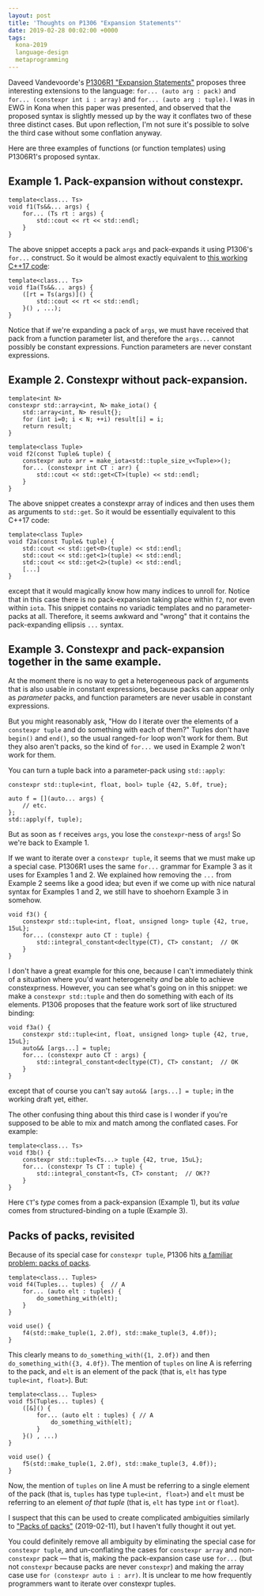 ```yaml
---
layout: post
title: 'Thoughts on P1306 "Expansion Statements"'
date: 2019-02-28 00:02:00 +0000
tags:
  kona-2019
  language-design
  metaprogramming
---
```


Daveed Vandevoorde's [P1306R1 "Expansion Statements"](http://www.open-std.org/jtc1/sc22/wg21/docs/papers/2019/p1306r1.pdf)
proposes three interesting extensions to the language: `for... (auto arg : pack)` and `for... (constexpr int i : array)`
and `for... (auto arg : tuple)`.
I was in EWG in Kona when this paper was presented, and observed that the proposed syntax is slightly messed up
by the way it conflates two of these three distinct cases. But upon reflection, I'm not sure it's possible to solve the third
case without some conflation anyway.

Here are three examples of functions (or function templates) using P1306R1's proposed syntax.


## Example 1. Pack-expansion without constexpr.

    template<class... Ts>
    void f1(Ts&&... args) {
        for... (Ts rt : args) {
            std::cout << rt << std::endl;
        }
    }

The above snippet accepts a pack `args` and pack-expands it using P1306's `for...` construct. So it would
be almost exactly equivalent to [this working C++17 code](https://godbolt.org/z/n8lV0N):

    template<class... Ts>
    void f1a(Ts&&... args) {
        ([rt = Ts(args)]() {
            std::cout << rt << std::endl;
        }() , ...);
    }

Notice that if we're expanding a pack of `args`, we must have received that pack from a function parameter list, and
therefore the `args...` cannot possibly be constant expressions. Function parameters are never constant expressions.


## Example 2. Constexpr without pack-expansion.

    template<int N>
    constexpr std::array<int, N> make_iota() {
        std::array<int, N> result{};
        for (int i=0; i < N; ++i) result[i] = i;
        return result;
    }

    template<class Tuple>
    void f2(const Tuple& tuple) {
        constexpr auto arr = make_iota<std::tuple_size_v<Tuple>>();
        for... (constexpr int CT : arr) {
            std::cout << std::get<CT>(tuple) << std::endl;
        }
    }

The above snippet creates a constexpr array of indices and then uses them as arguments to `std::get`. So it would be essentially
equivalent to this C++17 code:

    template<class Tuple>
    void f2a(const Tuple& tuple) {
        std::cout << std::get<0>(tuple) << std::endl;
        std::cout << std::get<1>(tuple) << std::endl;
        std::cout << std::get<2>(tuple) << std::endl;
        [...]
    }

except that it would magically know how many indices to unroll for. Notice that in this case there is no pack-expansion taking
place within `f2`, nor even within `iota`. This snippet contains no variadic templates and no parameter-packs at all.
Therefore, it seems awkward and "wrong" that it contains the pack-expanding ellipsis `...` syntax.


## Example 3. Constexpr and pack-expansion together in the same example.

At the moment there is no way to get a heterogeneous pack of arguments that is also usable in constant expressions, because
packs can appear only as _parameter_ packs, and function parameters are never usable in constant expressions.

But you might reasonably ask, "How do I iterate over the elements of a `constexpr tuple` and do something with each of them?"
Tuples don't have `begin()` and `end()`, so the usual ranged-`for` loop won't work for them. But they also aren't packs,
so the kind of `for...` we used in Example 2 won't work for them.

You can turn a tuple back into a parameter-pack using `std::apply`:

    constexpr std::tuple<int, float, bool> tuple {42, 5.0f, true};

    auto f = [](auto... args) {
        // etc.
    };
    std::apply(f, tuple);

But as soon as `f` receives `args`, you lose the `constexpr`-ness of `args`! So we're back to Example 1.

If we want to iterate over a `constexpr tuple`, it seems that we must make up a special case.
P1306R1 uses the same `for...` grammar for Example 3 as it uses for Examples 1 and 2. We explained how removing the `...`
from Example 2 seems like a good idea; but even if we come up with nice natural syntax for Examples 1 and 2, we still
have to shoehorn Example 3 in somehow.

    void f3() {
        constexpr std::tuple<int, float, unsigned long> tuple {42, true, 15uL};
        for... (constexpr auto CT : tuple) {
            std::integral_constant<decltype(CT), CT> constant;  // OK
        }
    }

I don't have a great example for this one, because I can't immediately think of a situation where you'd want heterogeneity
*and* be able to achieve constexprness. However, you can see what's going on in this snippet: we make a `constexpr std::tuple`
and then do something with each of its elements. P1306 proposes that the feature work sort of like structured binding:

    void f3a() {
        constexpr std::tuple<int, float, unsigned long> tuple {42, true, 15uL};
        auto&& [args...] = tuple;
        for... (constexpr auto CT : args) {
            std::integral_constant<decltype(CT), CT> constant;  // OK
        }
    }

except that of course you can't say `auto&& [args...] = tuple;` in the working draft yet, either.

The other confusing thing about this third case is I wonder if you're supposed to be able to mix and match among the
conflated cases. For example:

    template<class... Ts>
    void f3b() {
        constexpr std::tuple<Ts...> tuple {42, true, 15uL};
        for... (constexpr Ts CT : tuple) {
            std::integral_constant<Ts, CT> constant;  // OK??
        }
    }

Here `CT`'s _type_ comes from a pack-expansion (Example 1), but its _value_ comes from structured-binding on a tuple (Example 3).


## Packs of packs, revisited

Because of its special case for `constexpr tuple`, P1306 hits
[a familiar problem: packs of packs](/blog/2019/02/11/tilde-notation-for-exploding-tuples/).

    template<class... Tuples>
    void f4(Tuples... tuples) {  // A
        for... (auto elt : tuples) {
            do_something_with(elt);
        }
    }

    void use() {
        f4(std::make_tuple(1, 2.0f), std::make_tuple(3, 4.0f));
    }

This clearly means to `do_something_with({1, 2.0f})` and then `do_something_with({3, 4.0f})`. The mention of `tuples` on line A
is referring to the pack, and `elt` is an element of the pack (that is, `elt` has type `tuple<int, float>`).
But:

    template<class... Tuples>
    void f5(Tuples... tuples) {
        ([&]() {
            for... (auto elt : tuples) { // A
                do_something_with(elt);
            }
        }() , ...)
    }

    void use() {
        f5(std::make_tuple(1, 2.0f), std::make_tuple(3, 4.0f));
    }

Now, the mention of `tuples` on line A must be referring to a single element of the pack (that is, `tuples` has type
`tuple<int, float>`) and `elt` must be referring to an element _of that tuple_ (that is, `elt` has type `int` or `float`).

I suspect that this can be used to create complicated ambiguities similarly to
["Packs of packs"](/blog/2019/02/11/tilde-notation-for-exploding-tuples/) (2019-02-11),
but I haven't fully thought it out yet.

You could definitely remove all ambiguity by eliminating the special case for `constexpr tuple`, and un-conflating
the cases for `constexpr array` and non-`constexpr` pack — that is, making the pack-expansion case use `for...` (but not
`constexpr` because packs are never `constexpr`) and making the array case use `for (constexpr auto i : arr)`.
It is unclear to me how frequently programmers want to iterate over constexpr tuples.
